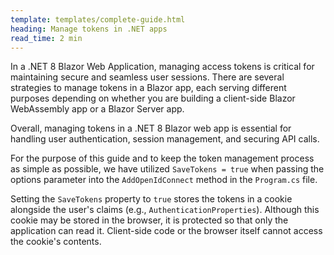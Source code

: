 ```yaml
---
template: templates/complete-guide.html
heading: Manage tokens in .NET apps 
read_time: 2 min
---
```


In a .NET 8 Blazor Web Application, managing access tokens is critical for maintaining secure and seamless user sessions. There are several strategies to manage tokens in a Blazor app, each serving different purposes depending on whether you are building a client-side Blazor WebAssembly app or a Blazor Server app.

Overall, managing tokens in a .NET 8 Blazor web app is essential for handling user authentication, session management, and securing API calls.

For the purpose of this guide and to keep the token management process as simple as possible, we have utilized `SaveTokens = true` when passing the options parameter into the `AddOpenIdConnect` method in the `Program.cs` file.

Setting the `SaveTokens` property to `true` stores the tokens in a cookie alongside the user's claims (e.g., `AuthenticationProperties`). Although this cookie may be stored in the browser, it is protected so that only the application can read it. Client-side code or the browser itself cannot access the cookie's contents.

